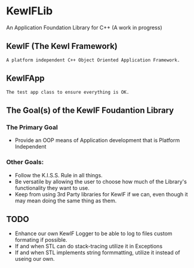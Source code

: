 # KewlFLib
An Application Foundation Library for C++ (A work in progress)

## KewlF (The Kewl Framework)

    A platform independent C++ Object Oriented Application Framework.

## KewlFApp

	The test app class to ensure everything is OK.

## The Goal(s) of the KewlF Foudantion Library
### The Primary Goal
+ Provide an OOP means of Application development that is Platform Independent
### Other Goals:
+ Follow the K.I.S.S. Rule in all things.
+ Be versatile by allowing the user to choose how much of the Library's functionality they want to use.
+ Keep from using 3rd Party libraries for KewlF if we can, even though it may mean doing the same thing as them.

## TODO
+ Enhance our own KewlF Logger to be able to log to files custom formating if possible.
+ If and when STL can do stack-tracing utilize it in Exceptions
+ If and when STL implements string formmatting, utilize it instead of useing our own.

	